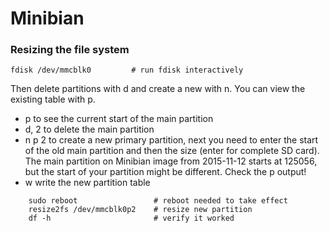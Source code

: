 # Minibian

### Resizing the file system

    fdisk /dev/mmcblk0         # run fdisk interactively
    
Then delete partitions with d and create a new with n. You can view the existing table with p.

* p to see the current start of the main partition
* d, 2 to delete the main partition
* n p 2 to create a new primary partition, next you need to enter the start of the old main partition and then the size (enter for complete SD card). The main partition on Minibian image from 2015-11-12 starts at 125056, but the start of your partition might be different. Check the p output!
* w write the new partition table

```
    sudo reboot                 # reboot needed to take effect
    resize2fs /dev/mmcblk0p2    # resize new partition
    df -h                       # verify it worked
```    
